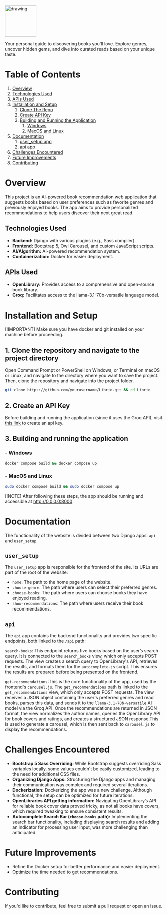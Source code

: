 <img src="static/assets/img/librio.png" alt="drawing" height="100"/>

Your personal guide to discovering books you'll love. Explore genres, uncover hidden gems, and dive into curated reads
based on your unique taste.

# Table of Contents
1. [Overview](#overview)
2. [Technologies Used](#technologies-used)
3. [APIs Used](#apis-used)
4. [Installation and Setup](#installation-and-setup)
   1. [Clone The Repo](#1-clone-the-repository-and-navigate-to-the-project-directory)
   2. [Create API Key](#2-create-an-api-key)
   3. [Building and Running the Application](#3-building-and-running-the-application)
      1. [Windows](#--windows)
      2. [MacOS and Linux](#--macos-and-linux)
5. [Documentation](#documentation)
   1. [user_setup app](#user_setup)
   2. [api app](#api)
6. [Challenges Encountered](#challenges-encountered)
7. [Future Improvements](#future-improvements)
8. [Contributing](#contributing)

# Overview

This project is an AI-powered book recommendation web application that suggests books based on user preferences such as
favorite genres and previously enjoyed books. The app aims to provide personalized recommendations to help users
discover their next great read.

## Technologies Used

- <strong>Backend:</strong> Django with various plugins (e.g., Sass compiler).
- <strong>Frontend:</strong> Bootstrap 5, Owl Carousel, and custom JavaScript scripts.
- <strong>AI/Algorithm:</strong> AI-powered recommendation system.
- <strong>Containerization:</strong> Docker for easier deployment.

## APIs Used

- <strong>OpenLibrary:</strong> Provides access to a comprehensive and open-source book library.
- <strong>Groq:</strong> Facilitates access to the llama-3.1-70b-versatile language model.

# Installation and Setup

[!IMPORTANT]
Make sure you have docker and git installed on your machine before proceeding.

## 1. Clone the repository and navigate to the project directory

Open Command Prompt or PowerShell on Windows, or Terminal on macOS or Linux, and navigate to the directory where you
want to save the project. Then, clone the repository and navigate into the project folder.

```sh
git clone https://github.com/yourusername/Librio.git && cd Librio
```

## 2. Create an API Key

Before building and running the application (since it uses the Groq API),
visit [this link]('https://console.groq.com/keys') to create an api key.

## 3. Building and running the application

### - Windows

```sh
docker compose build && docker compose up
```

### - MacOS and Linux

```sh
sudo docker compose build && sudo docker compose up
```

[!NOTE]
After following these steps, the app should be running and accessible at http://0.0.0.0:8000

# Documentation

The functionality of the website is divided between two Django apps: `api` and `user_setup`.

## `user_setup`

The `user_setup` app is responsible for the frontend of the site. Its URLs are part of the root of the website:

- `home`: The path to the home page of the website.
- `choose-genre`: The path where users can select their preferred genres.
- `choose-books`: The path where users can choose books they have enjoyed reading.
- `show-recommendations`: The path where users receive their book recommendations.

## `api`

The `api` app contains the backend functionality and provides two specific endpoints, both linked to the `/api` path:

`search-books`: This endpoint returns five books based on the user’s search query. It is connected to the `search_books`
view, which only accepts POST requests. The view creates a search query to OpenLibrary's API, retrieves the results, and
formats them for the `autocomplete.js` script. This ensures the results are prepared before being presented on the
frontend.

`get-recommendations`:This is the core functionality of the app, used by the frontend's `carousel.js`.
The `get_recommendations` path is linked to the `get_recommendations` view, which only accepts POST requests. The view
receives a JSON object containing the user's preferred genres and read books, parses this data, and sends it to
the `llama-3.1-70b-versatile` AI model via the Groq API. Once the recommendations are returned in JSON format, the view
normalizes the author names, queries the OpenLibrary API for book covers and ratings, and creates a structured JSON
response.This is used to generate a carousel, which is then sent back to `carousel.js` to display the recommendations.

# Challenges Encountered

- <strong>Bootstrap 5 Sass Overriding:</strong> While Bootstrap suggests overriding Sass variables locally, some values
  couldn't be easily customized, leading to the need for additional CSS files.
- <strong>Organizing Django Apps:</strong> Structuring the Django apps and managing their communication was complex and
  required several iterations.
- <strong>Dockerization:</strong> Dockerizing the app was a new challenge. Although functional, the setup can be
  optimized for future iterations.
- <strong>OpenLibraries API getting information:</strong> Navigating OpenLibrary’s API for reliable book cover data
  proved tricky, as not all books have covers, which required tweaking to ensure consistent results.
- <strong>Autocomplete Search Bar (`choose-books` path):</strong> Implementing the search bar functionality, including
  displaying search results and adding an indicator for processing user input, was more challenging than anticipated.

# Future Improvements

- Refine the Docker setup for better performance and easier deployment.
- Optimize the time needed to get recommendations.

# Contributing

If you'd like to contribute, feel free to submit a pull request or open an issue.
